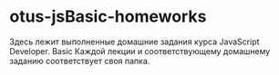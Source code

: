 # otus-jsBasic-homeworks
Здесь лежит выполненные домашние задания курса JavaScript Developer. Basic
Каждой лекции и соответствующему домашнему заданию соответствует своя папка.
